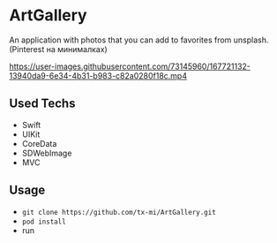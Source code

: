 # ArtGallery
An application with photos that you can add to favorites from unsplash. (Pinterest на минималках)

https://user-images.githubusercontent.com/73145960/167721132-13940da9-6e34-4b31-b983-c82a0280f18c.mp4

## Used Techs
- Swift
- UIKit
- CoreData
- SDWebImage
- MVC

## Usage
- `git clone https://github.com/tx-mi/ArtGallery.git`
- `pod install`
- run
